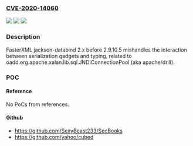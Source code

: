 ### [CVE-2020-14060](https://cve.mitre.org/cgi-bin/cvename.cgi?name=CVE-2020-14060)
![](https://img.shields.io/static/v1?label=Product&message=n%2Fa&color=blue)
![](https://img.shields.io/static/v1?label=Version&message=n%2Fa&color=blue)
![](https://img.shields.io/static/v1?label=Vulnerability&message=n%2Fa&color=brighgreen)

### Description

FasterXML jackson-databind 2.x before 2.9.10.5 mishandles the interaction between serialization gadgets and typing, related to oadd.org.apache.xalan.lib.sql.JNDIConnectionPool (aka apache/drill).

### POC

#### Reference
No PoCs from references.

#### Github
- https://github.com/SexyBeast233/SecBooks
- https://github.com/yahoo/cubed

